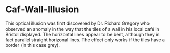 # Caf-Wall-Illusion
This optical illusion was first discovered by Dr. Richard Gregory
who observed an anomaly in the way that the tiles of a wall in his
local café in Bristol displayed. The horizontal lines appear to be
bent, although they in fact parallel straight horizonal lines. The
effect only works if the tiles have a border (in this case grey).
